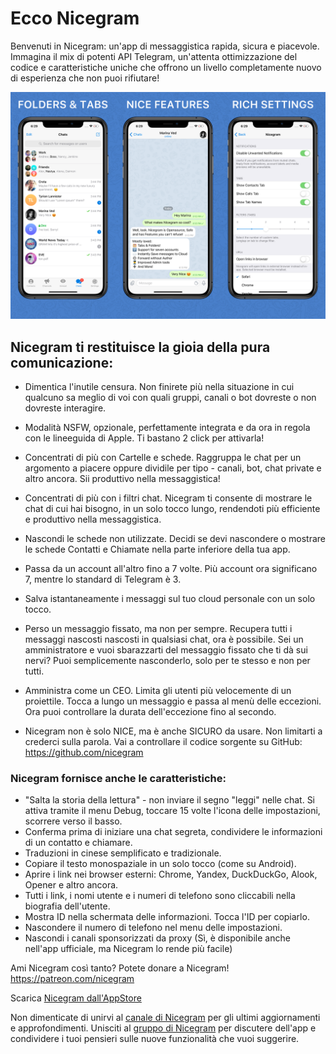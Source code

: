 # Ecco Nicegram

Benvenuti in Nicegram: un'app di messaggistica rapida, sicura e piacevole. Immagina il mix di potenti API Telegram, un'attenta ottimizzazione del codice e caratteristiche uniche che offrono un livello completamente nuovo di esperienza che non puoi rifiutare!

![immagine](images/NicegramGrid.png)

## Nicegram ti restituisce la gioia della pura comunicazione:

- Dimentica l'inutile censura. Non finirete più nella situazione in cui qualcuno sa meglio di voi con quali gruppi, canali o bot dovreste o non dovreste interagire.

- Modalità NSFW, opzionale, perfettamente integrata e da ora in regola con le lineeguida di Apple. Ti bastano 2 click per attivarla!

- Concentrati di più con Cartelle e schede. Raggruppa le chat per un argomento a piacere oppure dividile per tipo - canali, bot, chat private e altro ancora. Sii produttivo nella messaggistica!

- Concentrati di più con i filtri chat. Nicegram ti consente di mostrare le chat di cui hai bisogno, in un solo tocco lungo, rendendoti più efficiente e produttivo nella messaggistica.

- Nascondi le schede non utilizzate. Decidi se devi nascondere o mostrare le schede Contatti e Chiamate nella parte inferiore della tua app.

- Passa da un account all'altro fino a 7 volte. Più account ora significano 7, mentre lo standard di Telegram è 3.

- Salva istantaneamente i messaggi sul tuo cloud personale con un solo tocco.

- Perso un messaggio fissato, ma non per sempre. Recupera tutti i messaggi nascosti nascosti in qualsiasi chat, ora è possibile. Sei un amministratore e vuoi sbarazzarti del messaggio fissato che ti dà sui nervi? Puoi semplicemente nasconderlo, solo per te stesso e non per tutti.

- Amministra come un CEO. Limita gli utenti più velocemente di un proiettile. Tocca a lungo un messaggio e passa al menù delle eccezioni. Ora puoi controllare la durata dell'eccezione fino al secondo.

- Nicegram non è solo NICE, ma è anche SICURO da usare. Non limitarti a crederci sulla parola. Vai a controllare il codice sorgente su GitHub: https://github.com/nicegram

### Nicegram fornisce anche le caratteristiche:
- "Salta la storia della lettura" - non inviare il segno "leggi" nelle chat. Si attiva tramite il menu Debug, toccare 15 volte l'icona delle impostazioni, scorrere verso il basso.
- Conferma prima di iniziare una chat segreta, condividere le informazioni di un contatto e chiamare.
- Traduzioni in cinese semplificato e tradizionale.
- Copiare il testo monospaziale in un solo tocco (come su Android).
- Aprire i link nei browser esterni: Chrome, Yandex, DuckDuckGo, Alook, Opener e altro ancora.
- Tutti i link, i nomi utente e i numeri di telefono sono cliccabili nella biografia dell'utente.
- Mostra ID nella schermata delle informazioni. Tocca l'ID per copiarlo.
- Nascondere il numero di telefono nel menu delle impostazioni.
- Nascondi i canali sponsorizzati da proxy (Sì, è disponibile anche nell'app ufficiale, ma Nicegram lo rende più facile)


Ami Nicegram così tanto?
Potete donare a Nicegram! https://patreon.com/nicegram

Scarica [Nicegram dall'AppStore](https://itunes.apple.com/app/id1457369322)

Non dimenticate di unirvi al [canale di Nicegram](https://t.me/nicegramapp) per gli ultimi aggiornamenti e approfondimenti. Unisciti al [gruppo di Nicegram](https://t.me/nicegram_it) per discutere dell'app e condividere i tuoi pensieri sulle nuove funzionalità che vuoi suggerire.
